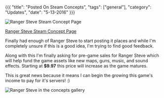 {{{
  "title": "Posted On Steam Concepts",
  "tags": ["general"],
  "category": "Updates",
  "date": "5-13-2016"
}}}

![Ranger Steve Steam Concept Page](https://i.imgur.com/zdTqyS5.png)

[Ranger Steve Steam Concept Page](https://steamcommunity.com/sharedfiles/filedetails/?id=683945477)

Finally had enough of Ranger Steve to start posting it places and while I'm completely unsure if this is a good idea,  I'm trying to find good feedback.

Along with this I'm finally asking for pre-game sales for Ranger Steve which will help fund the game assets like new maps, guns, music, and sound effects.
Starting at **$9.97** this price will increase as the game matures.

This is great news because it means I can begin the growing this game's income to pay for it's servers! :)

![Ranger Steve in the concepts gallery](https://i.imgur.com/qtTFyRM.png)
